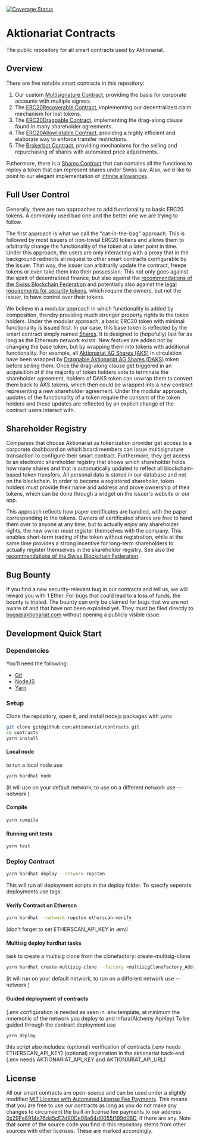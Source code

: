 [![Coverage Status](https://coveralls.io/repos/github/aktionariat/contracts/badge.svg?branch=master)](https://coveralls.io/github/aktionariat/contracts?branch=master)

# Aktionariat Contracts

The public repository for all smart contracts used by Aktionariat.

## Overview

There are five notable smart contracts in this repository:
1. Our custom [Multisignature Contract](doc/multisig.md), providing the basis for corporate accounts with multiple signers.
2. The [ERC20Recoverable Contract](doc/recoverable.md), implementing our decentralized claim mechanism for lost tokens.
3. The [ERC20Draggable Contract](doc/draggable.md), implementing the drag-along clause found in many shareholder agreements.
4. The [ERC20Allowlistable Contract](doc/allowlist.md), providing a highly efficient and elaborate way to enforce transfer restrictions.
5. The [Brokerbot Contract](doc/market.md), providing mechanisms for the selling and repurchasing of shares with automated price adjustments.

Futhermore, there is a [Shares Contract](doc/shares.md) that can contains all the functions to reploy a token that can represent shares under Swiss law. Also, we'd like to point to our elegant implementation of [infinite allowances](doc/infiniteallowance.md).

## Full User Control

Generally, there are two approaches to add functionality to basic ERC20 tokens. A commonly used bad one and the better one we are trying to follow.

The first approach is what we call the "cat-in-the-bag" approach. This is followed by most issuers of non-trivial ERC20 tokens and allows them to arbitrarily change the functionality of the token at a later point in time. Under this approach, the users are only interacting with a proxy that in the background redirects all request to other smart contracts configurable by the issuer. That way, the issuer can arbitrarily update the contract, freeze tokens or even take them into their possession. This not only goes against the spirit of decentralized finance, but also against the [recommendations of the Swiss Blockchain Federation](https://blockchainfederation.ch/wp-content/uploads/2021/10/SBF-2021-01-Ledger_Based_Securities_2021-10-12.pdf) and potentially also against the [legal requirements for security tokens](https://www.fedlex.admin.ch/eli/cc/27/317_321_377/de#art_973_d), which require the owners, but not the issuer, to have control over their tokens.

We believe in a modular approach in which functionality is added by composition, thereby providing much stronger property rights to the token holders. Under the modular approach, a basic ERC20 token with minimal functionality is issued first. In our case, this base token is reflected by the smart contract simply named [Shares](src/Shares.sol). It is designed to (hopefully) last for as long as the Ethereum network exists. New featues are added not by changing the base token, but by wrapping them into tokens with additional functionality. For example, all [Aktionariat AG Shares (AKS)](https://etherscan.io/token/0xcB58EC733Ab0d96216B048bf7C3209d6c184D7c3) in circulation have been wrapped by [Draggable Aktionariat AG Shares (DAKS)](https://etherscan.io/token/0x6f38e0f1a73c96cB3f42598613EA3474F09cB200) token before selling them. Once the drag-along clause get triggered in an acquisition of if the majority of token holders vote to terminate the shareholder agreement, holders of DAKS token can unwrap them to convert them back to AKS tokens, which then could be wrapped into a new contract representing a new shareholder agreement. Under the modular approach, updates of the functionality of a token require the consent of the token holders and these updates are reflected by an explicit change of the contract users interact with.

## Shareholder Registry

Companies that choose Aktionariat as tokenization provider get access to a corporate dashboard on which board members can issue multisignature transaction to configure their smart contract. Furthermore, they get access to an electronic shareholder registry that shows which shareholder holds how many shares and that is automatically updated to reflect all blockchain-based token transfers. All personal data is stored in our database and not on the blockchain. In order to become a registered shareholer, token holders must provide their name and address and prove ownership of their tokens, which can be done through a widget on the issuer's website or our app.

This approach reflects how paper certificates are handled, with the paper corresponding to the tokens. Owners of certificated shares are free to hand them over to anyone at any time, but to actually enjoy any shareholder rights, the new owner must register themselves with the company. This enables short-term trading of the token without registration, while at the same time provides a strong incentive for long-term shareholders to actually register themselves in the shareholder registry. See also the [recommendations of the Swiss Blockchain Federation](https://blockchainfederation.ch/wp-content/uploads/2021/10/SBF-2021-01-Ledger_Based_Securities_2021-10-12.pdf).

## Bug Bounty

If you find a new security-relevant bug in our contracts and tell us, we will reward you with 1 Ether. For bugs that could lead to a loss of funds, the bounty is tripled. The bounty can only be claimed for bugs that we are not aware of and that have not been exploited yet. They must be filed directly to bugs@aktionariat.com without opening a publicly visible issue.

## Development Quick Start

### Dependencies

You'll need the following:

* [Git](https://git-scm.com/downloads)
* [NodeJS](https://nodejs.org/en/download/)
* [Yarn](https://classic.yarnpkg.com/en/docs/install)

### Setup

Clone the repository, open it, and install nodejs packages with `yarn`:

```bash
git clone git@github.com:aktionariat/contracts.git
cd contracts
yarn install
```

#### Local node
to run a local node use
```bash
yarn hardhat node
```
(it will use on your default network, to use on a different network use --network <name>)

#### Compile

```bash
yarn compile
```

#### Running unit tests

```bash
yarn test
```

### Deploy Contract

```bash
yarn hardhat deploy --network ropsten
```
This will run all deployment scripts in the deploy folder. To specify seperate deployments use tags.

#### Verify Contract on Etherscn

```bash
yarn hardhat --network ropsten etherscan-verify
```

(don't forget to set ETHERSCAN_API_KEY in .env)

#### Multisig deploy hardhat tasks
task to create a multisig clone from the clonefactory: create-multisig-clone

```bash
yarn hardhat create-multisig-clone --factory <multisigCloneFactory_Address> --owner <address> --salt <string_which_gets_formated_in_byte32>
```
(it will run on your default network, to run on a different network use --network <name>)

#### Guided deployment of contracts
(.env configuration is needed as seen in .env.template, at minimum the mnemonic of the network you deploy to and Infura/Alchemy ApiKey)
To be guided through the contract deployment use
```bash
yarn deploy
```
this script also includes:
(optional) verification of contracts (.env needs ETHERSCAN_API_KEY)
(optional) registration in the aktionariat back-end (.env needs AKTIONARIAT_API_KEY and AKTIONARIAT_API_URL)

## License

All our smart contracts are open-source and can be used under a slightly modified [MIT License with Automated License Fee Payments](LICENSE). This means that you are free to use our contracts as long as you do not make any changes to circumvent the built-in license fee payments to our address [0x29Fe8914e76da5cE2d90De98a64d0055f199d06D](https://etherscan.io/address/0x29fe8914e76da5ce2d90de98a64d0055f199d06d), if there are any. Note that some of the source code you find in this repository stems from other sources with other licenses. These are marked accordingly.
